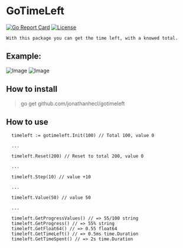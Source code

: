 # GoTimeLeft
[![Go Report Card](https://goreportcard.com/badge/github.com/jonathanhecl/gotimeleft)](https://goreportcard.com/report/github.com/jonathanhecl/gotimeleft)
[![License](https://img.shields.io/badge/license-MIT-blue.svg)](./LICENSE)

    With this package you can get the time left, with a knowed total.

## Example: 
![Image](https://i.imgur.com/mKIGzX5.png)
![Image](https://i.imgur.com/2vVI9qM.png)

## How to install

> go get github.com/jonathanhecl/gotimeleft

## How to use

```
  timeleft := gotimeleft.Init(100) // Total 100, value 0
  
  ...

  timeleft.Reset(200) // Reset to total 200, value 0

  ...

  timeleft.Step(10) // value +10

  ...

  timeleft.Value(50) // value 50
  
  ...
  
  timeleft.GetProgressValues() // => 55/100 string
  timeleft.GetProgress() // => 55% string
  timeleft.GetFloat64() // => 0.55 float64
  timeleft.GetTimeLeft() // => 0.5ms time.Duration
  timeleft.GetTimeSpent() // => 2s time.Duration
```
